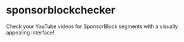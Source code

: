 # sponsorblockchecker
Check your YouTube videos for SponsorBlock segments with a visually appealing interface!
